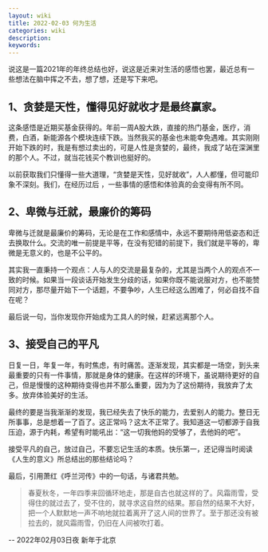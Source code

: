 ```yaml
---
layout: wiki
title: 2022-02-03 何为生活
categories: wiki
description: 
keywords: 
---
```


说这是一篇2021年的年终总结也好，说这是近来对生活的感悟也罢，最近总有一些想法在脑中挥之不去，想了想，还是写下来吧。


## 1、贪婪是天性，懂得见好就收才是最终赢家。
这条感悟是近期买基金获得的。年前一周A股大跌，直接的热门基金，医疗，消费，白酒，新能源各个模块连续下跌。当然我买的基金也未能幸免遇难。其实刚刚开始下跌的时，我是有想过卖出的，可是人性是贪婪的，最终，我成了站在深渊里的那个人。不过，就当花钱买个教训也挺好的。

以前获取我们只懂得一些大道理，“贪婪是天性，见好就收”，人人都懂，但可能印象不深刻。我们，在经历过后
，一些事情的感悟和体验真的会变得有所不同。

## 2、卑微与迁就，最廉价的筹码
卑微与迁就是最廉价的筹码，无论是在工作和感情中，永远不要期待用低姿态和迁去换取什么。交流的唯一前提是平等，在没有犯错的前提下，我们就是平等的，卑微是无意义的，也是不公平的。

其实我一直秉持一个观点：人与人的交流是最复杂的，尤其是当两个人的观点不一致的时候。如果当一段谈话开始发生分歧的话，如果你既不能说服对方，也不能赞同对方，那尽量开始下一个话题，不要争吵，人生已经这么困难了，何必自找不自在呢？

最后说一句，当你发现你开始成为工具人的时候，赶紧远离那个人。

## 3、接受自己的平凡
日复一日，年复一年，有时焦虑，有时痛苦。逐渐发现，其实都是一场空，到头来最重要的只有一件事情，那就是身体的健康。在这样的环境下，虽说期待更好的自己，但是慢慢的这种期待变得也并不那么重要，因为为了这份期待，我放弃了太多。放弃体验美好的生活。

最终的要是当我渐渐的发现，我已经失去了快乐的能力，去爱别人的能力。整日无所事事，总是想着一了百了。这正常吗？这太不正常了。我知道这一切都源于自我压迫，源于内耗，希望有时能吼出：“这一切我他妈的受够了，去他妈的吧”。

接受平凡的自己，放过自己，不要忘记生活的本质。快乐第一，还记得当时阅读《人生的意义》所总结出的那些结论吗？


最后，引用萧红《呼兰河传》中的一句话，与诸君共勉。

> 春夏秋冬，一年四季来回循环地走，那是自古也就这样的了。风霜雨雪，受得住的就过去了，受不住的，就寻求这自然的结果。那自然的结果不大好，把一个人默默地一声不响地就拉着离开了这人间的世界了。至于那还没有被拉去的，就风霜雨雪，仍旧在人间被吹打着。


-- 2022年02月03日夜 新年于北京